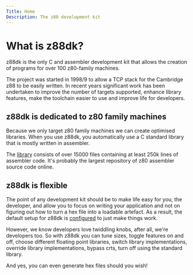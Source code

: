 ```yaml
---
Title: Home
Description: The z80 development kit
---
```


# What is z88dk?

z88dk is the only C and assembler development kit that allows the 
creation of programs for over 100 z80-family machines. 

The project was started in 1998/9 to allow a TCP stack
for the Cambridge z88 to be easily written. In recent years
significant work has been undertaken to improve the number
of targets supported, enhance library features, make the
toolchain easier to use and improve life for developers.

## z88dk is dedicated to z80 family machines

Because we only target z80 family machines we can create optimised libraries. When you use z88dk, you
automatically use a C standard library that is mostly written in assembler.

The [library](https://github.com/z88dk/z88dk/tree/master/libsrc) consists
of over 15000 files containing at least 250k lines of assembler code. It's
probably the largest repository of z80 assembler source code online.

## z88dk is flexible

The point of any development kit should be to make life easy for you, the developer, and allow you to focus on writing your
application and not on figuring out how to turn a hex file
into a loadable artefact. As a result, the default setup for z88dk
is [configured](gettingstarted) to just make things work.

However, we know developers love twiddling knobs, after all, we're developers 
too. So with z88dk you can tune sizes, toggle
features on and off, choose different floating point libraries, switch library implementations, override
library implementations, bypass crts, turn off using the standard library. 

And yes, you can even generate hex files should you wish!




